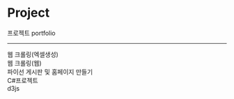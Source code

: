 # Project
프로젝트 portfolio
<hr>
웹 크롤링(엑셀생성)<br>
웹 크롤링(웹)<br>
파이선 게시판 및 홈페이지 만들기<br>
C#프로젝트<br>
d3js<br>


